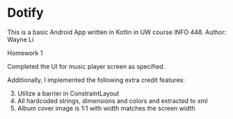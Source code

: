# Dotify
This is a basic Android App written in Kotlin in UW course INFO 448.
Author: Wayne Li

Homework 1

Completed the UI for music player screen as specified. 

Additionally, I implemented the following extra credit features:

3. Utilize a barrier in ConstraintLayout
4. All hardcoded strings, dimensions and colors and extracted to xml
5. Album cover image is 1:1 with width matches the screen width
